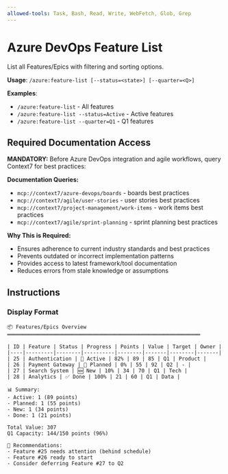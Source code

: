 ```yaml
---
allowed-tools: Task, Bash, Read, Write, WebFetch, Glob, Grep
---
```


# Azure DevOps Feature List

List all Features/Epics with filtering and sorting options.

**Usage**: `/azure:feature-list [--status=<state>] [--quarter=<Q>]`

**Examples**:
- `/azure:feature-list` - All features
- `/azure:feature-list --status=Active` - Active features
- `/azure:feature-list --quarter=Q1` - Q1 features

## Required Documentation Access

**MANDATORY:** Before Azure DevOps integration and agile workflows, query Context7 for best practices:

**Documentation Queries:**
- `mcp://context7/azure-devops/boards` - boards best practices
- `mcp://context7/agile/user-stories` - user stories best practices
- `mcp://context7/project-management/work-items` - work items best practices
- `mcp://context7/agile/sprint-planning` - sprint planning best practices

**Why This is Required:**
- Ensures adherence to current industry standards and best practices
- Prevents outdated or incorrect implementation patterns
- Provides access to latest framework/tool documentation
- Reduces errors from stale knowledge or assumptions


## Instructions

### Display Format

```
📦 Features/Epics Overview
═══════════════════════════════════════════════════════════════

| ID | Feature | Status | Progress | Points | Value | Target | Owner |
|----|---------|--------|----------|--------|-------|--------|-------|
| 25 | Authentication | 🔄 Active | 82% | 89 | 85 | Q1 | Product |
| 26 | Payment Gateway | 📅 Planned | 0% | 55 | 92 | Q2 | - |
| 27 | Search System | 🆕 New | 10% | 34 | 70 | Q1 | Tech |
| 28 | Analytics | ✅ Done | 100% | 21 | 60 | Q1 | Data |

📊 Summary:
- Active: 1 (89 points)
- Planned: 1 (55 points)
- New: 1 (34 points)
- Done: 1 (21 points)

Total Value: 307
Q1 Capacity: 144/150 points (96%)

🎯 Recommendations:
- Feature #25 needs attention (behind schedule)
- Feature #26 ready to start
- Consider deferring Feature #27 to Q2
```